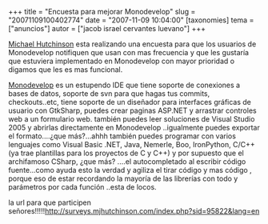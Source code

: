 +++
title = "Encuesta para mejorar Monodevelop"
slug = "20071109100402774"
date = "2007-11-09 10:04:00"
[taxonomies]
tema = ["anuncios"]
autor = ["jacob israel cervantes luevano"]
+++

[Michael Hutchinson](http://mjhutchinson.com/) esta realizando una
encuesta para que los usuarios de Monodevelop notifiquen que usan con
mas frecuencia y que les gustaría que estuviera implementado en
Monodevelop con mayor prioridad o digamos que les es mas funcional.  
  
[Monodevelop](http://www.monodevelop.com/) es un estupendo IDE que tiene
soporte de conexiones a bases de datos, soporte de svn para que hagas
tus commits, checkouts..etc, tiene soporte de un diseñador para
interfaces gráficas de usuario con GtkSharp, puedes crear paginas
ASP.NET y arrastrar controles web a un formulario web. también puedes
leer soluciones de Visual Studio 2005 y abrirlas directamente en
Monodevelop ..igualmente puedes exportar el formato....¿que más?...ahhh
también puedes programar con varios lenguajes como Visual Basic .NET,
Java, Nemerle, Boo, IronPython, C/C++(ya trae plantillas para los
proyectos de C y C++) y por supuesto que el archifamoso CSharp, ¿que
más? ....el autocompletado al escribir código fuente...como ayuda esto
la verdad y agiliza el tirar código y mas código , porque eso de estar
recordando la mayoría de las librerías con todo y parámetros por cada
función ..esta de locos.  
  
la url para que participen
señores!!!!!<http://surveys.mjhutchinson.com/index.php?sid=95822&lang=en>

